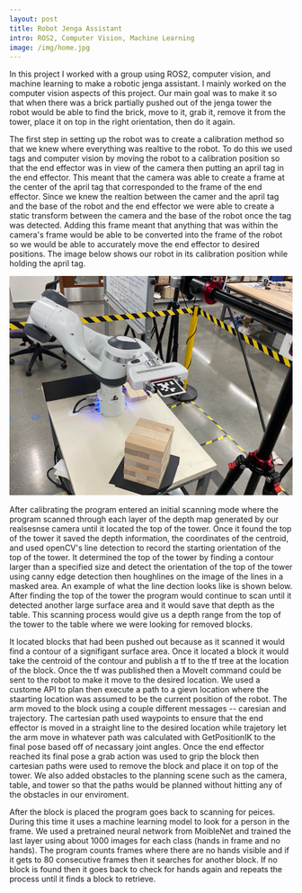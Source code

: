 ```yaml
--- 
layout: post
title: Robot Jenga Assistant
intro: ROS2, Computer Vision, Machine Learning
image: /img/home.jpg
---
```


In this project I worked with a group using ROS2, computer vision, and machine learning to make a robotic jenga assistant. I mainly worked on the computer vision aspects of this 
project. Our main goal was to make it so that when there was a brick partially pushed out of the jenga tower the robot would be able to find the brick, move to it,
grab it, remove it from the tower, place it on top in the right orientation, then do it again.

The first step in setting up the robot was to create a calibration method so that we knew where everything was realtive to the robot. To do this we used tags and computer vision
by moving the robot to a calibration position so that the end effector was in view of the camera then putting an april tag in the end effector. This meant that the camera was able to create a frame at the center of the april tag that corresponded to the frame of the end effector. Since we knew the realtion between the camer and the april tag and the base of the robot and the end effector we were able to create a static transform between the camera and the base of the robot once the tag was detected. Adding this frame meant that anything that was within the camera's frame would be able to be converted into the frame of the robot so we would be able to accurately move the end effector to desired positions. The image below shows our robot in its calibration position while holding the april tag.


![Alt text](images/jengabells_calibrate.jpg "Calibrate Pose")


After calibrating the program entered an initial scanning mode where the program scanned through each layer of the depth map generated by our realsesnse camera until it located the top of the tower. Once it found the top of the tower it saved the depth information, the coordinates of the centroid, and used openCV's line detection to record the starting orientation of the top of the tower. It determined the top of the tower by finding a contour larger than a specified size and detect the orientation of the top of the tower using canny edge detection then houghlines on the image of the lines in a masked area. An example of what the line dection looks like is shown below. After finding the top of the tower the program would continue to scan until it detected another large surface area and it would save that depth as the table. This scanning process would give us a depth range from the top of the tower to the table where we were looking for removed blocks. 

It located blocks that had been pushed out because as it scanned it would find a contour of a signifigant surface area. Once it located a block it would take the centroid of the contour and publish a tf to the tf tree at the location of the block. Once the tf was published then a MoveIt command could be sent to the robot to make it move to the desired location. We used a custome API to plan then execute a path to a gievn location where the staarting location was assumed to be the current position of the robot. The arm moved to the block using a couple different messages -- caresian and trajectory. The cartesian path used waypoints to ensure that the end effector is moved in a straight line to the desired location while trajetory let the arm move in whatever path was calculated with GetPositionIK to the final pose based off of necassary joint angles. Once the end effector reached its final pose a grab action was used to grip the block then cartesian paths were used to remove the block and place it on top of the tower. We also added obstacles to the planning scene such as the camera, table, and tower so that the paths would be planned without hitting any of the obstacles in our enviroment. 

After the block is placed the program goes back to scanning for peices. During this time it uses a machine learning model to look for a person in the frame. We used a pretrained neural network from MoibleNet and trained the last layer using about 1000 images for each class (hands in frame and no hands). The program counts frames where there are no hands visible and if it gets to 80 consecutive frames then it searches for another block. If no block is found then it goes back to check for hands again and repeats the process until it finds a block to retrieve. 